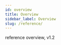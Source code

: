 ```yaml
---
id: overview
title: Overview
sidebar_label: Overview
slug: /reference/
---
```


reference overview, v1.2
